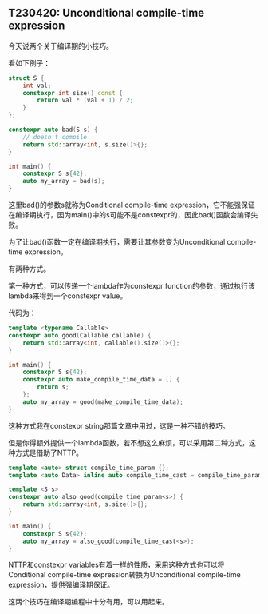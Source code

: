 ## T230420: Unconditional compile-time expression
今天说两个关于编译期的小技巧。

看如下例子：

```cpp
struct S {
    int val;
    constexpr int size() const {
        return val * (val + 1) / 2;
    }
};

constexpr auto bad(S s) {
    // doesn't compile
    return std::array<int, s.size()>{};
}

int main() {
    constexpr S s{42};
    auto my_array = bad(s);
}
```

这里bad()的参数s就称为Conditional compile-time expression，它不能强保证在编译期执行，因为main()中的s可能不是constexpr的，因此bad()函数会编译失败。

为了让bad()函数一定在编译期执行，需要让其参数变为Unconditional compile-time expression。

有两种方式。

第一种方式，可以传递一个lambda作为constexpr function的参数，通过执行该lambda来得到一个constexpr value。

代码为：

```cpp
template <typename Callable>
constexpr auto good(Callable callable) {
    return std::array<int, callable().size()>{};
}

int main() {
	constexpr S s{42};
    constexpr auto make_compile_time_data = [] {
        return s;
    };
    auto my_array = good(make_compile_time_data);
}
```

这种方式我在constexpr string那篇文章中用过，这是一种不错的技巧。

但是你得额外提供一个lambda函数，若不想这么麻烦，可以采用第二种方式，这种方式是借助了NTTP。

```cpp
template <auto> struct compile_time_param {};
template <auto Data> inline auto compile_time_cast = compile_time_param<Data>{};

template <S s>
constexpr auto also_good(compile_time_param<s>) {
    return std::array<int, s.size()>{};
}

int main() {
	constexpr S s{42};
	auto my_array = also_good(compile_time_cast<s>);
}
```

NTTP和constexpr variables有着一样的性质，采用这种方式也可以将Conditional compile-time expression转换为Unconditional compile-time expression，提供强编译期保证。

这两个技巧在编译期编程中十分有用，可以用起来。